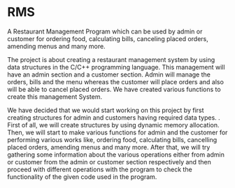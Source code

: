 # RMS
A Restaurant Management Program which can be used by admin or customer for ordering food, calculating bills, canceling placed orders, amending menus and many more.

The project is about creating a restaurant management system by using data structures in the C/C++ programming language. This management will have an
admin section and a customer section. Admin will manage the orders, bills and the menu whereas the customer will place orders and also will be able to cancel placed
orders. We have created various functions to create this management System.

We have decided that we would start working on this project by first creating structures for admin and customers having required data types. . First of all, we
will create structures by using dynamic memory allocation. Then, we will start to make various functions for admin and the customer for performing various works
like, ordering food, calculating bills, cancelling placed orders, amending menus and many more. After that, we will try gathering some information about the
various operations either from admin or customer from the admin or customer section respectively and then proceed with different operations with the program to
check the functionality of the given code used in the program.
